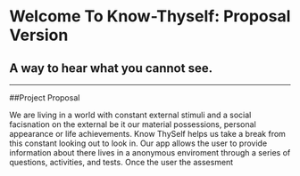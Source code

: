 # Welcome To Know-Thyself: Proposal Version
## A way to hear what you cannot see. 
---------------------------------------------------------------------------------------

##Project Proposal 

We are living in a world with constant external stimuli and a social facisnation on the external be it our material possessions, personal appearance or life achievements. Know ThySelf helps us take a break from this constant looking out to look in. Our app allows the user to provide information about there lives in a anonymous enviroment through a series of questions, activities, and tests. Once the user the assesment 

